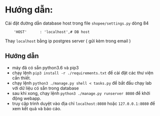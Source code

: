 
# Hướng dẫn: 

Cài đặt đường dẫn database host trong file `shopee/settings.py` dòng 84

        'HOST'      : 'localhost',# DB host

Thay `localhost` bằng ip postgres server ( gửi kèm trong email )

## Hướng dẫn 
- máy đã có sẵn python3.6 và pip3
- chạy lệnh `pip3 install -r ./requirements.txt` để cài đặt các thư viện cần thiết.
- chạy lệnh `python3 ./manage.py shell < tasks.py` để bắt đầu chạy lab với dữ liệu có sẵn trong database
- sau khi xong, chạy lệnh `python3 ./manage.py runserver 8080` để khởi động webapp.
- truy cập trình duyệt vào địa chỉ `localhost:8080` hoặc `127.0.0.1:8080` để xem kết quả và báo cáo.
